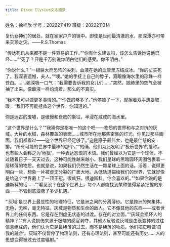 ```yaml
---
title: Disco Elysium文本摘录
---
```


姓名：徐梓欣
学号：2022211419
班级：2022211314

复仇女神们的居处，就在家家户户的镜中。即使是世间最清澈的水，那深潭亦可带来灭顶之灾。——R.S.Thomas

“传达死讯从来都不是一件容易的工作。”“你有什么建议吗，该怎么告诉她说他已经……”“死了？只是千万别说你明白他们的感受。你不明白。”

“你说什么？”一根巨大而恐怖的尖刺。血液在她的血管里冻结成冰。“你的丈夫死了。我深表遗憾，夫人。”“噢。”她的手抚上自己的脖子，双眼像海水里的珍珠一样苍白。……她深吸一口气：“我需要告诉我的女儿们……”突然，她肺里的空气全被抽了出来。像酸液一样灼烧着。那么的不真实。

“我本来可以做更多事情的。”“你做的够多了。”他停顿了一下，摩擦着双手想要取暖：“我们不可能拯救这个世界，你知道的。”

你是远古的废墟，是傲慢和衰败的象征，半浸在咸咸的海水里。

“这个世界是什么？”“我猜你是指唯一的这个吧——物质的世界和与之对抗的灰域。大片的水域，森林覆盖的表面……城市所在地那些密集的灯光。你见过那些画面，我们都看过——这个世界已经足够了。”这是原子最伟大，也是最仁慈的安排。“所有可能的世界中最棒的那个。”“的确，他们为此发明了’极乐世界‘的爱称。也有些人会称之为’地狱‘，一种表达怨恨的术语。我们曾经以为它是一个球体，不过随着日子一天天过去，这种可能性越来越小。我们星球的黑暗圆环周围包裹着一层稀薄的物质。也就是说，如果我们仍然生活在一颗星球上面的话。活着，说得更明白一些，想象一片被虚无分裂的广袤大地。从低轨道描绘我们的世界，它就好像是给这个世界戴上了一顶王冠。很疯狂。很迪斯科。你会喜欢的。”“如果你说的是迪斯科的话……”“看见没？在这个世界上，每个人都能找到某种值得紧紧把握的东西——不管到底浪费了多少机遇。”

“’灰域‘是世界上最显性的地理特征，它是洲之间的分离薄纱。它是跨洲的聚集体。无色，无味，毫无特征。灰域是物质和生命的敌人。它不像其他的东西——或者世界上的任何东西。它是存在到虚无状态的过渡。存在的对立面。”“灰域会损坏人的精神？”“有人说损伤来源于极端的感官剥夺，其他人反驳说灰域是由衰变种的过往信息组成的，他们认为它是最稀薄的过去，而不是稀薄的物质。他们把它叫做’自我的融合‘。灰域不仅暂停了物理法则，还有心理法则，甚至可能还有历史……人的思想变得被过去过度辐射。”
